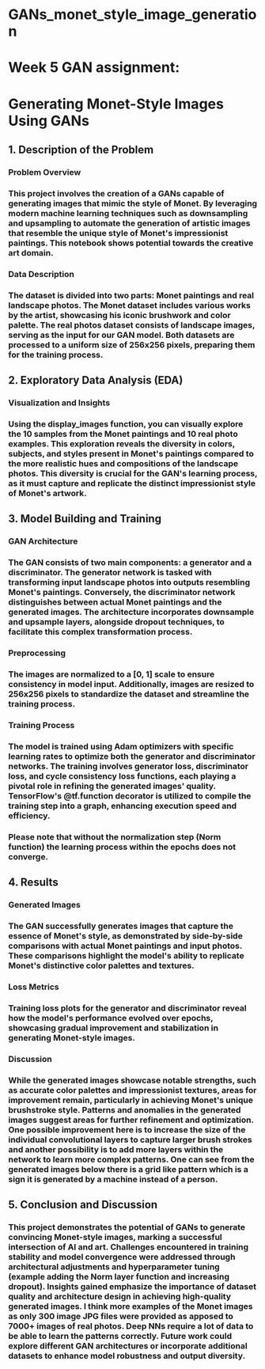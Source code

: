 # GANs_monet_style_image_generation

# Week 5 GAN assignment:

# Generating Monet-Style Images Using GANs

## 1. Description of the Problem

### Problem Overview
### This project involves the creation of a GANs capable of generating images that mimic the style of Monet. By leveraging modern machine learning techniques such as downsampling and upsampling to automate the generation of artistic images that resemble the unique style of Monet's impressionist paintings. This notebook shows potential towards the creative art domain. 

### Data Description
### The dataset is divided into two parts: Monet paintings and real landscape photos. The Monet dataset includes various works by the artist, showcasing his iconic brushwork and color palette. The real photos dataset consists of landscape images, serving as the input for our GAN model. Both datasets are processed to a uniform size of 256x256 pixels, preparing them for the training process.

## 2. Exploratory Data Analysis (EDA)
### Visualization and Insights
### Using the display_images function, you can visually explore the 10 samples from the Monet paintings and 10 real photo examples. This exploration reveals the diversity in colors, subjects, and styles present in Monet's paintings compared to the more realistic hues and compositions of the landscape photos. This diversity is crucial for the GAN's learning process, as it must capture and replicate the distinct impressionist style of Monet's artwork.

## 3. Model Building and Training
### GAN Architecture
### The GAN consists of two main components: a generator and a discriminator. The generator network is tasked with transforming input landscape photos into outputs resembling Monet's paintings. Conversely, the discriminator network distinguishes between actual Monet paintings and the generated images. The architecture incorporates downsample and upsample layers, alongside dropout techniques, to facilitate this complex transformation process.

### Preprocessing
### The images are normalized to a [0, 1] scale to ensure consistency in model input. Additionally, images are resized to 256x256 pixels to standardize the dataset and streamline the training process.

### Training Process
### The model is trained using Adam optimizers with specific learning rates to optimize both the generator and discriminator networks. The training involves generator loss, discriminator loss, and cycle consistency loss functions, each playing a pivotal role in refining the generated images' quality. TensorFlow's @tf.function decorator is utilized to compile the training step into a graph, enhancing execution speed and efficiency.
### Please note that without the normalization step (Norm function) the learning process within the epochs does not converge.

## 4. Results
### Generated Images
### The GAN successfully generates images that capture the essence of Monet's style, as demonstrated by side-by-side comparisons with actual Monet paintings and input photos. These comparisons highlight the model's ability to replicate Monet's distinctive color palettes and textures.

### Loss Metrics
### Training loss plots for the generator and discriminator reveal how the model's performance evolved over epochs, showcasing gradual improvement and stabilization in generating Monet-style images.

### Discussion
### While the generated images showcase notable strengths, such as accurate color palettes and impressionist textures, areas for improvement remain, particularly in achieving Monet's unique brushstroke style. Patterns and anomalies in the generated images suggest areas for further refinement and optimization. One possible improvement here is to increase the size of the individual convolutional layers to capture larger brush strokes and another possibility is to add more layers within the network to learn more complex patterns. One can see from the generated images below there is a grid like pattern which is a sign it is generated by a machine instead of a person.

## 5. Conclusion and Discussion
### This project demonstrates the potential of GANs to generate convincing Monet-style images, marking a successful intersection of AI and art. Challenges encountered in training stability and model convergence were addressed through architectural adjustments and hyperparameter tuning (example adding the Norm layer function and increasing dropout). Insights gained emphasize the importance of dataset quality and architecture design in achieving high-quality generated images. I think more examples of the Monet images as only 300 image JPG files were provided as apposed to 7000+ images of real photos. Deep NNs require a lot of data to be able to learn the patterns correctly. Future work could explore different GAN architectures or incorporate additional datasets to enhance model robustness and output diversity.
